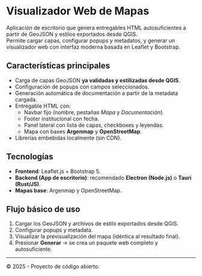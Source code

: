 # Visualizador Web de Mapas

Aplicación de escritorio que genera entregables HTML autosuficientes a partir de GeoJSON y estilos exportados desde QGIS.  
Permite cargar capas, configurar popups y metadatos, y generar un visualizador web con interfaz moderna basada en Leaflet y Bootstrap.

## Características principales

- Carga de capas GeoJSON **ya validadas y estilizadas desde QGIS**.  
- Configuración de popups con campos seleccionados.  
- Generación automática de documentación a partir de la metadata cargada.  
- Entregable HTML con:
  - Navbar fijo (nombre, pestañas *Mapa* y *Documentación*).
  - Footer institucional con fecha.
  - Panel lateral con lista de capas, checkboxes y leyendas.
  - Mapa con bases **Argenmap** y **OpenStreetMap**.
- Librerías embebidas localmente (sin CDN).

## Tecnologías

- **Frontend**: Leaflet.js + Bootstrap 5.  
- **Backend (App de escritorio)**: recomendado **Electron (Node.js)** o **Tauri (Rust/JS)**.  
- **Mapas base**: Argenmap y OpenStreetMap.

## Flujo básico de uso

1. Cargar los GeoJSON y archivos de estilo exportados desde QGIS.  
2. Configurar popups y metadata.  
3. Visualizar la previsualización del mapa (idéntica al resultado final).  
4. Presionar **Generar** → se crea un paquete web completo y autosuficiente.

---

© 2025 - Proyecto de código abierto.
